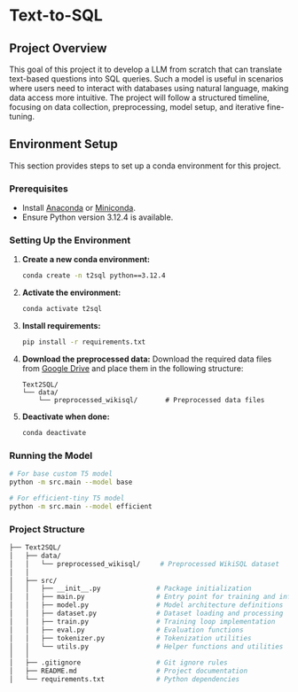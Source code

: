 # Text-to-SQL

## Project Overview

This goal of this project it to develop a LLM from scratch that can translate text-based questions into SQL queries. Such a model is useful in scenarios where users need to interact with databases using natural language, making data access more intuitive. The project will follow a structured timeline, focusing on data collection, preprocessing, model setup, and iterative fine-tuning.

## Environment Setup

This section provides steps to set up a conda environment for this project.

### Prerequisites
- Install [Anaconda](https://www.anaconda.com/) or [Miniconda](https://docs.conda.io/en/latest/miniconda.html).
- Ensure Python version 3.12.4 is available.

### Setting Up the Environment
1. **Create a new conda environment:**
   ```bash
   conda create -n t2sql python==3.12.4
   ```
2. **Activate the environment:**
   ```bash
   conda activate t2sql
   ```
3. **Install requirements:**
   ```bash
   pip install -r requirements.txt
   ```
4. **Download the preprocessed data:**
   Download the required data files from [Google Drive](https://drive.google.com/drive/folders/1Ep17N1jNFVyJYfwkMCJqx8lpEjBg_4-d?usp=sharing) and place them in the following structure:
   ```
   Text2SQL/
   └── data/
       └── preprocessed_wikisql/       # Preprocessed data files
   ```
5. **Deactivate when done:**
   ```bash
   conda deactivate
   ```

### Running the Model

```bash
# For base custom T5 model
python -m src.main --model base

# For efficient-tiny T5 model
python -m src.main --model efficient
```

### Project Structure

```bash
├── Text2SQL/
│   ├── data/
│   │   └── preprocessed_wikisql/     # Preprocessed WikiSQL dataset
│   │
│   ├── src/
│   │   ├── __init__.py              # Package initialization
│   │   ├── main.py                  # Entry point for training and inference
│   │   ├── model.py                 # Model architecture definitions
│   │   ├── dataset.py               # Dataset loading and processing
│   │   ├── train.py                 # Training loop implementation
│   │   ├── eval.py                  # Evaluation functions
│   │   ├── tokenizer.py             # Tokenization utilities
│   │   └── utils.py                 # Helper functions and utilities
│   │
│   ├── .gitignore                   # Git ignore rules
│   ├── README.md                    # Project documentation
│   └── requirements.txt             # Python dependencies
```
